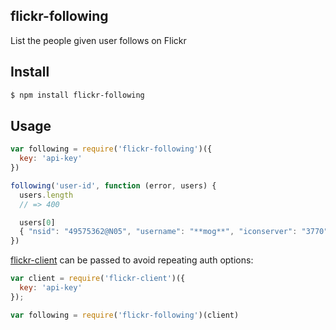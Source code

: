 ## flickr-following

List the people given user follows on Flickr

## Install

```bash
$ npm install flickr-following
```

## Usage

```js
var following = require('flickr-following')({
  key: 'api-key'
})

following('user-id', function (error, users) {
  users.length
  // => 400

  users[0]
  { "nsid": "49575362@N05", "username": "**mog**", "iconserver": "3770", "iconfarm": 4, "ignored": 0, "rev_ignored": 0 }
})
```

[flickr-client](http://github.com/npm-flickr/flickr-client) can be passed to avoid repeating auth options:

```js
var client = require('flickr-client')({
  key: 'api-key'
});

var following = require('flickr-following')(client)
```
